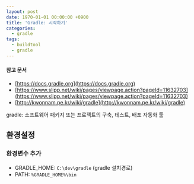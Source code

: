 ```yaml
---
layout: post
date: 1970-01-01 00:00:00 +0900
title: 'Gradle: 시작하기'
categories:
  - gradle
tags:
  - buildtool
  - gradle
---
```


#### 참고 문서
- [https://docs.gradle.org](https://docs.gradle.org)
- [https://www.slipp.net/wiki/pages/viewpage.action?pageId=11632703](https://www.slipp.net/wiki/pages/viewpage.action?pageId=11632703)
- [http://kwonnam.pe.kr/wiki/gradle](http://kwonnam.pe.kr/wiki/gradle)

gradle: 소프트웨어 패키지 또는 프로젝트의 구축, 테스트, 배포 자동화 툴

## 환경설정

### 환경변수 추가
- GRADLE_HOME: `C:\dev\gradle` (gradle 설치경로)
- PATH: `%GRADLE_HOME%\bin`

